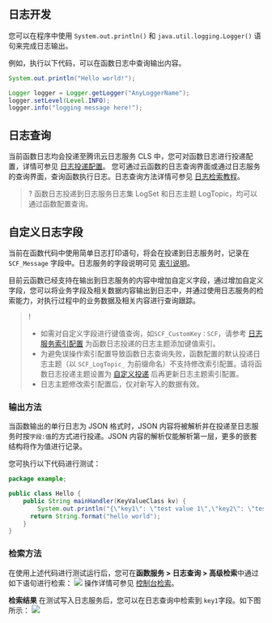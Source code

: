 ## 日志开发

您可以在程序中使用 `System.out.println()` 和 `java.util.logging.Logger()` 语句来完成日志输出。
 


例如，执行以下代码，可以在函数日志中查询输出内容。

```java
System.out.println("Hello world!");
```

```java
Logger logger = Logger.getLogger("AnyLoggerName");
logger.setLevel(Level.INFO);
logger.info("logging message here!");
```



## 日志查询

当前函数日志均会投递至腾讯云日志服务 CLS 中，您可对函数日志进行投递配置，详情可参见 [日志投递配置](https://cloud.tencent.com/document/product/583/52644)。
您可通过云函数的日志查询界面或通过日志服务的查询界面，查询函数执行日志。日志查询方法详情可参见 [日志检索教程](https://cloud.tencent.com/document/product/583/52637)。

>? 函数日志投递到日志服务日志集 LogSet 和日志主题 LogTopic，均可以通过函数配置查询。


## 自定义日志字段

当前在函数代码中使用简单日志打印语句，将会在投递到日志服务时，记录在 `SCF_Message` 字段中。日志服务的字段说明可见 [索引说明](https://cloud.tencent.com/document/product/583/52644#.E7.B4.A2.E5.BC.95.E9.85.8D.E7.BD.AE)。

目前云函数已经支持在输出到日志服务的内容中增加自定义字段，通过增加自定义字段，您可以将业务字段及相关数据内容输出到日志中，并通过使用日志服务的检索能力，对执行过程中的业务数据及相关内容进行查询跟踪。

> !
>
> - 如需对自定义字段进行键值查询，如`SCF_CustomKey：SCF`，请参考 [日志服务索引配置](https://cloud.tencent.com/document/product/614/50922#.E6.93.8D.E4.BD.9C.E6.AD.A5.E9.AA.A4) 为函数日志投递的日志主题添加键值索引。
> - 为避免误操作索引配置导致函数日志查询失败，函数配置的默认投递日志主题（以 `SCF_LogTopic_` 为前缀命名）不支持修改索引配置。请将函数日志投递主题设置为 [自定义投递](https://cloud.tencent.com/document/product/583/52644#.E8.87.AA.E5.AE.9A.E4.B9.89.E6.8A.95.E9.80.92.3Ca-id.3D.22zdytd.22.3E.3C.2Fa.3E) 后再更新日志主题索引配置。
> - 日志主题修改索引配置后，仅对新写入的数据有效。



### 输出方法

当函数输出的单行日志为 JSON 格式时，JSON 内容将被解析并在投递至日志服务时按`字段:值`的方式进行投递。JSON 内容的解析仅能解析第一层，更多的嵌套结构将作为值进行记录。

您可执行以下代码进行测试：

```java
package example;

public class Hello {
    public String mainHandler(KeyValueClass kv) {
        System.out.println("{\"key1\": \"test value 1\",\"key2\": \"test value 2\"}");
      return String.format("hello world");
    }
}
```

### 检索方法

在使用上述代码进行测试运行后，您可在**函数服务 > 日志查询 > 高级检索**中通过如下语句进行检索：
![](https://qcloudimg.tencent-cloud.cn/raw/15424b6dce9d5f9d37eb96aa342caf5e.png)
操作详情可参见 [控制台检索](https://cloud.tencent.com/document/product/583/52637#.E6.8E.A7.E5.88.B6.E5.8F.B0.E6.A3.80.E7.B4.A2)。

**检索结果**
在测试写入日志服务后，您可以在日志查询中检索到 `key1`字段。如下图所示： 
![](https://qcloudimg.tencent-cloud.cn/raw/a9b1cb8fcf639328b7e4c4c0d426d3c9.png)

